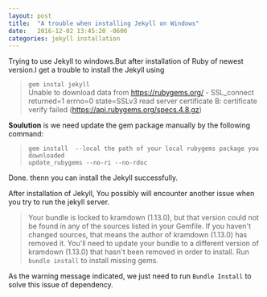 ```yaml
---
layout: post
title:  "A trouble when installing Jekyll on Windows"
date:   2016-12-02 13:45:20 -0600
categories: jekyll installation
---
```

Trying to use Jekyll to windows.But after installation of Ruby of newest version.I get a trouble to install the Jekyll using  

> `gem instal jekyll`  
> Unable to download data from https://rubygems.org/ - SSL_connect returned=1 errno=0 state=SSLv3 read server certificate B: certificate verify failed (https://api.rubygems.org/specs.4.8.gz)  


**Soulution** is we need update the gem package manually by the following command:  

> `gem install  --local the path of your local rubygems package you downloaded`   
> `update_rubygems --no-ri --no-rdoc`

Done. thenn you can install the Jekyll successfully.


After installation of Jekyll, You possibly will encounter another issue when you try to run the jekyll server. 

> Your bundle is locked to kramdown (1.13.0), but that version could not be found in any of the sources listed in your Gemfile. If you haven't changed sources, that means the author of kramdown (1.13.0) has removed it. You'll need to update your bundle to a different version of kramdown (1.13.0) that hasn't been removed in order to install.
Run `bundle install` to install missing gems.

As the warning message indicated, we just need to run `Bundle Install` to solve this issue of dependency.